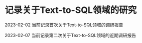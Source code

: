 # 记录关于Text-to-SQL领域的研究
2023-02-02 当前记录首次关于Text-to-SQL领域的调研报告 

2023-02-07 当前记录第二次关于Text-to-SQL领域的近期调研报告


